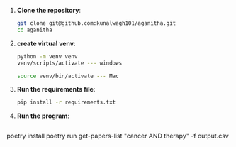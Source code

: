 1. **Clone the repository**:
   ```bash
   git clone git@github.com:kunalwagh101/aganitha.git
   cd aganitha

2. **create virtual venv**:
   ```bash
   python -m venv venv
   venv/scripts/activate --- windows

   source venv/bin/activate --- Mac


3. **Run the requirements file**:
   ```bash
   pip install -r requirements.txt


3. **Run the program**:
   ```bash
  poetry install
  poetry run get-papers-list "cancer AND therapy" -f output.csv